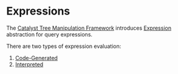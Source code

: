 # Expressions

The [Catalyst Tree Manipulation Framework](../catalyst/index.md) introduces [Expression](Expression.md) abstraction for query expressions.

There are two types of expression evaluation:

1. [Code-Generated](Expression.md#genCode)
1. [Interpreted](Expression.md#eval)
